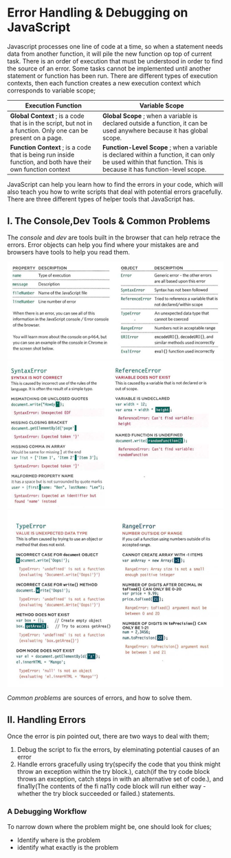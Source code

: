 # Error Handling & Debugging on JavaScript

 Javascript processes one line of code at a time, so when a statement needs data from another function, it will pile the new function op top of current task.
 There is an order of execution that must be understood in order to find the source of an error. Some tasks cannot be implemented until another statement or function has been run. There are different types of execution contexts, then each function creates a new execution context which corresponds to variable scope;

Execution Function | Variable Scope
--------------------|------------------
**Global Context** ; is a code that is in the script, but not in a function. Only one can be present on a page. | **Global Scope** ; when a variable is declared outside a function, it can be used anywhere because it has global scope.
**Function Context** ; is a code that is being run inside  function, and both have their own function context | **Function-Level Scope** ; when a variable is declared within a function, it can only be used within that function. This is because it has function-level scope.

 JavaScript can help you learn how to find the errors in your code, which will also teach you how to write scripts that deal with potential errors gracefully.
 There are three different types of helper tools that JavaScript has.

## I. The Console,Dev Tools & Common Problems

The *console* and *dev* are tools built in the browser that can help retrace the errors. Error objects can help you find where your mistakes are and browsers have tools to help you read them.

![Table Error Objects & Properties](/img/errors.png)
![Syntax & Referrence Errors](/img/syntax-errors.png)
![Type & Range Errors](/img/errors2.png)


*Common problems* are sources of errors, and how to solve them.

## II. Handling Errors

Once the error is pin pointed out, there are two ways to deal with them;

1. Debug the script to fix the errors, by eleminating potential causes of an error
2. Handle errors gracefully using try(specify the code
that you think might throw an exception within the try block.), catch(if the try code block throws an exception, catch steps in with an alternative set of code.), and fina1ly(The contents of the fi na11y code block will run either way - whether the try block succeeded or failed.) statements.

### A Debugging Workflow

To narrow down where the problem might be, one should look for clues;

- Identify where is the problem
- identify what exactly is the problem
